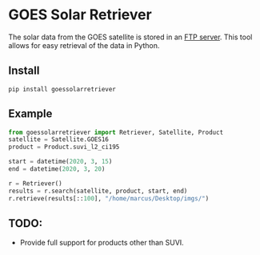 # GOES Solar Retriever

The solar data from the GOES satellite is stored in an [FTP server](https://data.ngdc.noaa.gov/platforms/solar-space-observing-satellites/goes/).
This tool allows for easy retrieval of the data in Python. 

## Install
```pip install goessolarretriever ```

## Example
```python 
from goessolarretriever import Retriever, Satellite, Product
satellite = Satellite.GOES16
product = Product.suvi_l2_ci195

start = datetime(2020, 3, 15)
end = datetime(2020, 3, 20)

r = Retriever()
results = r.search(satellite, product, start, end)
r.retrieve(results[::100], "/home/marcus/Desktop/imgs/")
``` 

## TODO:
* Provide full support for products other than SUVI. 